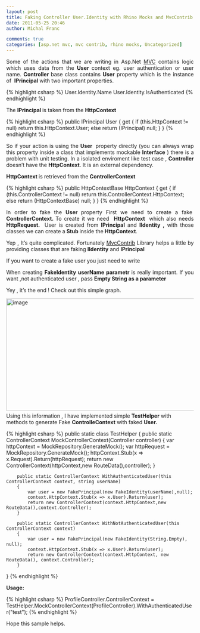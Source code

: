 ```yaml
---
layout: post
title: Faking Controller User.Identity with Rhino Mocks and MvcContrib. Unit Tests in Asp.Net Mvc
date: 2011-05-25 20:46
author: Michal Franc

comments: true
categories: [asp.net mvc, mvc contrib, rhino mocks, Uncategorized]
---
```

<p align="justify">Some of the actions that we are writing in Asp.Net <a href="http://www.asp.net/mvc">MVC</a> contains logic which uses data from the <strong>User </strong>context eg. user authentication or user name. <strong>Controller </strong>base class contains <strong>User</strong> property which is the instance of  <strong>IPrincipal</strong> with two important properties.</p>


{% highlight csharp %}
User.Identity.Name
User.Identity.IsAuthenticated
{% endhighlight %}

<p align="justify">The <strong>IPrincipal </strong>is taken from the <strong>HttpContext</strong></p>


{% highlight csharp %}
    public IPrincipal User
    {
      get
      {
        if (this.HttpContext != null)
          return this.HttpContext.User;
        else
          return (IPrincipal) null;
      }
    }
{% endhighlight %}

<p align="justify">So if your action is using the <strong>User  </strong>property directly (you can always wrap this property inside a class that implements mockable <strong>Interface</strong> ) there is a problem with unit testing. In a isolated enviroment like test case , <strong>Controller</strong> doesn’t have the <strong>HttpContext</strong>. It is an external dependency.</p>
<p align="justify"><strong>HttpContext </strong>is retrieved from the <strong>ControllerContext</strong></p>


{% highlight csharp %}
    public HttpContextBase HttpContext
    {
      get
      {
        if (this.ControllerContext != null)
          return this.ControllerContext.HttpContext;
        else
          return (HttpContextBase) null;
      }
    }
{% endhighlight %}

<p align="justify">In order to fake the <strong>User </strong>property First we need to create a fake  <strong>ControllerContext. </strong>To create it we need  <strong>HttpContext  </strong>which also needs <strong>HttpRequest. </strong><strong> </strong>User is created from <strong>IPrincipal</strong> and <strong>IIdentity ,</strong> with those classes we can create a<strong> Stub </strong>inside the<strong> HttpContext</strong>.</p>
<p align="justify">Yep , It’s quite complicated. Fortunately <a href="http://mvccontrib.codeplex.com/">MvcContrib</a> Library helps a little by providing classes that are faking <strong>IIdentity</strong> and <strong>IPrincipal</strong></p>
<p align="justify">If you want to create a fake user you just need to write</p>

<p align="justify">When creating <strong>FakeIdentity</strong> <strong>userName</strong> <strong>parametr</strong> is really important. If you want ,not authenticated user , pass <strong>Empty String as a parameter</strong></p>

<p align="justify"></p>
<p align="justify">Yey , it’s the end ! Check out this simple graph.</p>
<p align="justify"><a href="http://lammichalfranc.files.wordpress.com/2011/05/image.png"><img style="background-image: none; padding-left: 0; padding-right: 0; display: inline; float: left; padding-top: 0; border-width: 0; margin: 0 0 5px;" title="image" src="http://lammichalfranc.files.wordpress.com/2011/05/image_thumb.png" alt="image" width="565" height="301" align="left" border="0" /></a></p>


<p>Using this information , I have implemented simple <strong>TestHelper</strong> with methods to generate Fake <strong>ControlleContext</strong> with faked <strong>User.</strong></p>


{% highlight csharp %}
  public static class TestHelper
    {
        public static ControllerContext MockControllerContext(Controller controller)
        {
            var httpContext = MockRepository.GenerateMock<HttpContextBase>();
            var httpRequest = MockRepository.GenerateMock<HttpRequestBase>();
            httpContext.Stub(x => x.Request).Return(httpRequest);
            return new ControllerContext(httpContext,new RouteData(),controller);
        }

        public static ControllerContext WithAuthenticatedUser(this ControllerContext context, string userName)
        {
            var user = new FakePrincipal(new FakeIdentity(userName),null);
            context.HttpContext.Stub(x => x.User).Return(user);
            return new ControllerContext(context.HttpContext,new RouteData(),context.Controller);
        }

        public static ControllerContext WithNotAuthenticatedUser(this ControllerContext context)
        {
            var user = new FakePrincipal(new FakeIdentity(String.Empty), null);
            context.HttpContext.Stub(x => x.User).Return(user); 
            return new ControllerContext(context.HttpContext, new RouteData(), context.Controller);
        }
}
{% endhighlight %}

<p align="justify"><strong>Usage:</strong></p>


{% highlight csharp %}
ProfileController.ControllerContext =
TestHelper.MockControllerContext(ProfileController).WithAuthenticatedUser("test");
{% endhighlight %}

Hope this sample helps.
